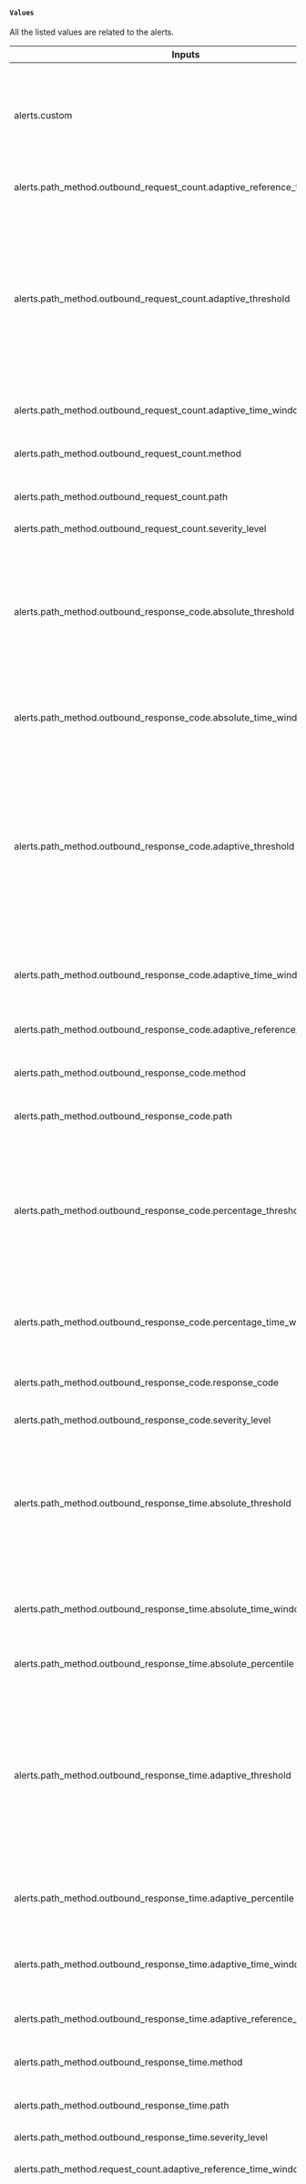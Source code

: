 ####  `Values`
All the listed values are related to the alerts.

| Inputs                                                                    | Type             | Description                                                                                                                               | Default      |
|---------------------------------------------------------------------------|------------------|-------------------------------------------------------------------------------------------------------------------------------------------|--------------|
| alerts.custom                                                             | list             | For creating the custom alerts you can refer the below table values and it will takes the list of values                                  | `[]`         |
| alerts.path_method.outbound_request_count.adaptive_reference_time_window  | optional(string) | Reference Time window                                                                                                                     | `"3h"`       |
| alerts.path_method.outbound_request_count.adaptive_threshold              | optional(number) | Alert if the response code count in <br/>an application goes lower 15 percent in adaptive time window over adaptive reference time window | `-1`         |
| alerts.path_method.outbound_request_count.adaptive_time_window            | optional(string) | Time window for adaptive                                                                                                                  | `"5m"`       |
| alerts.path_method.outbound_request_count.method                          | optional(string) | Custom method given by user                                                                                                               | `".*"`       |
| alerts.path_method.outbound_request_count.path                            | optional(string) | Custom path given by user                                                                                                                 | `".*"`       |
| alerts.path_method.outbound_request_count.severity_level                  | optional(string) | Severity level of alert                                                                                                                   | critical     |
| alerts.path_method.outbound_response_code.absolute_threshold              | optional(number) | Alert if the response code errors in application goes beyond absolute threshold in absolute time window                                   | `-1`         |
| alerts.path_method.outbound_response_code.absolute_time_window            | optional(string) | Time window for absolute outbound response code alerts                                                                                    | `"5m"`       |
| alerts.path_method.outbound_response_code.adaptive_threshold              | optional(number) | Alert if the response code count in an application goes beyond 15 percent in adaptive time window over adaptive reference time window     | `-1`         |
| alerts.path_method.outbound_response_code.adaptive_time_window            | optional(string) | Time window for adaptive outbound response code alerts                                                                                    | `"5m"`       |
| alerts.path_method.outbound_response_code.adaptive_reference_time_window  | optional(string) | Reference Time window                                                                                                                     | `"3h"`       | 
| alerts.path_method.outbound_response_code.method                          | optional(string) | Custom method given by user                                                                                                               | `".*"`       |
| alerts.path_method.outbound_response_code.path                            | optional(string) | Custom path given by user                                                                                                                 | `".*"`       |
| alerts.path_method.outbound_response_code.percentage_threshold            | optional(number) | Alert if the response code errors in application goes beyond percentage threshold percent in percentage time window                       | `-1`         |
| alerts.path_method.outbound_response_code.percentage_time_window          | optional(string) | Time window for percentage outbound response code alerts                                                                                  | `"5m"`       |
| alerts.path_method.outbound_response_code.response_code                   | string           | Response Code for different alerts                                                                                                        |              |
| alerts.path_method.outbound_response_code.severity_level                  | optional(string) | Severity level of alert                                                                                                                   | critical     |
| alerts.path_method.outbound_response_time.absolute_threshold              | number           | Alert if the response code errors in application goes beyond absolute threshold in absolute time window                                   | `-1`         |
| alerts.path_method.outbound_response_time.absolute_time_window            | optional(string) | Time window for absolute outbound response time alerts                                                                                    | `"5m"`       |
| alerts.path_method.outbound_response_time.absolute_percentile             | optional(number) | percentile given by the user                                                                                                              | `-1`         |
| alerts.path_method.outbound_response_time.adaptive_threshold              | optional(number) | Alert if the response code count in an application goes beyond 15 percent in adaptive time window over adaptive reference time window     | `-1`         |
| alerts.path_method.outbound_response_time.adaptive_percentile             | optional(number) | The configurable application response percentile                                                                                          | `-1`         |
| alerts.path_method.outbound_response_time.adaptive_time_window            | optional(string) | Time window for adaptive outbound response time alerts                                                                                    | `"5m"`       |
| alerts.path_method.outbound_response_time.adaptive_reference_time_window  | optional(string) | Reference Time window                                                                                                                     | `"3h"`       |
| alerts.path_method.outbound_response_time.method                          | optional(string) | Custom method given by user                                                                                                               | `".*"`       |
| alerts.path_method.outbound_response_time.path                            | optional(string) | Custom path given by user                                                                                                                 | `".*"`       |
| alerts.path_method.outbound_response_time.severity_level                  | optional(string) | Severity level of alert                                                                                                                   | critical     |
| alerts.path_method.request_count.adaptive_reference_time_window           | optional(string) | Reference Time window                                                                                                                     | `"3h"`       |
| alerts.path_method.request_count.adaptive_threshold                       | optional(number) | Alert if the response code count in an application goes lower 15 percent in adaptive time window over adaptive reference time window      | `-1`         |
| alerts.path_method.request_count.adaptive_time_window                     | optional(string) | Time window for adaptive request count alerts                                                                                             | `"5m"`       |
| alerts.path_method.request_count.method                                   | optional(string) | Custom method given by user                                                                                                               | `".*"`       |
| alerts.path_method.request_count.path                                     | optional(string) | Custom path given by user                                                                                                                 | `".*"`       |
| alerts.path_method.request_count.severity_level                           | optional(string) | Severity level of alert                                                                                                                   | critical     |
| alerts.path_method.response_code.absolute_threshold                       | optional(number) | Alert if the response code errors in application goes beyond absolute threshold in absolute time window                                   | `-1`         |
| alerts.path_method.response_code.absolute_time_window                     | optional(string) | Time window for absolute response code alerts                                                                                             | `"5m"`       |
| alerts.path_method.response_code.adaptive_threshold                       | optional(number) | Alert if the response code count in an application goes beyond 15 percent in adaptive time window over adaptive reference time window     | `-1`         |
| alerts.path_method.response_code.adaptive_time_window                     | optional(string) | Time window for adaptive response code alerts                                                                                             | `"5m"`       |
| alerts.path_method.response_code.adaptive_reference_time_window           | optional(string) | Reference Time window                                                                                                                     | `"3h"`       |
| alerts.path_method.response_code.method                                   | optional(string) | Custom method given by user                                                                                                               | `".*"`       |
| alerts.path_method.response_code.path                                     | optional(string) | Custom path given by user                                                                                                                 | `".*"`       |
| alerts.path_method.response_code.percentage_threshold                     | optional(number) | Alert if the response code errors in application goes beyond percentage threshold percent in percentage time window                       | `-1`         |
| alerts.path_method.response_code.percentage_time_window                   | optional(string) | Time window for percentage response code alerts                                                                                           | `"5m"`       |
| alerts.path_method.response_code.response_code                            | string           | Response Code for different alerts                                                                                                        |              |
| alerts.path_method.response_code.severity_level                           | optional(string) | Severity level of alert                                                                                                                   | critical     |
| alerts.path_method.response_time.absolute_threshold                       | number           | Alert if the response code errors in application goes beyond absolute threshold in absolute time window                                   | `-1`         |
| alerts.path_method.response_time.absolute_time_window                     | optional(string) | Time window for absolute response time alerts                                                                                             | `"5m"`       |
| alerts.path_method.response_time.absolute_percentile                      | optional(number) | percentile given by the user                                                                                                              | `-1`         |
| alerts.path_method.response_time.adaptive_threshold                       | optional(number) | Alert if the response code count in an application goes beyond 15 percent in adaptive time window over adaptive reference time window     | `-1`         |
| alerts.path_method.response_time.adaptive_percentile                      | optional(number) | The configurable application response percentile                                                                                          | `-1`         |
| alerts.path_method.response_time.adaptive_time_window                     | optional(string) | Time window for adaptive response time alerts                                                                                             | `"5m"`       |
| alerts.path_method.response_time.adaptive_reference_time_window           | optional(string) | Reference Time window                                                                                                                     | `"3h"`       |     
| alerts.path_method.response_time.method                                   | optional(string) | Custom method given by user                                                                                                               | `".*"`       |
| alerts.path_method.response_time.path                                     | optional(string) | Custom path given by user                                                                                                                 | `".*"`       |
| alerts.path_method.response_time.severity_level                           | optional(string) | Severity level of alert                                                                                                                   | critical     |
| alerts.standard.infra.health_check_failure_threshold                      | optional(number) | Alert if  application health-check failures goes beyond 50 in a 5-minute window                                                           | `50`         |
| alerts.standard.infra.health_check_failure_time_window                    | optional(string) | Time window for health check failure                                                                                                      | `"5m"`       |
| alerts.standard.infra.hpa_nearing_max_pod_threshold                       | optional(number) | Alert if replica count crosses the threshold percentage of max pod count                                                                  | `80`         |
| alerts.standard.infra.pod_restart_threshold                               | optional(number) | Alert if the pod restarts goes beyond threshold over a 5-minute window                                                                    | `0`          |
| alerts.standard.infra.pod_restart_time_window                             | optional(string) | Time window for pod restart                                                                                                               | `"5m"`       |
| alerts.standard.infra.service_memory_utilization_threshold                | optional(number) | Alert if service memory utilization exceeds threshold                                                                                     | `90`         |
| alerts.standard.infra.service_cpu_utilization_threshold                   | optional(number) | Alert if service cpu utilization exceeds threshold                                                                                        | `90`         |
| alerts.standard.infra.service_cpu_utilization_time_window                 | optional(string) | Time window for service cpu utilization                                                                                                   | `"5m"`       |
| alerts.standard.infra.unavailable_replicas_threshold                      | optional(number) | Alert if the available replicas is lesser than number of desired replicas                                                                 | `0`          |
| alerts.standard.outbound_request_count.adaptive_threshold                 | optional(number) | Alerts based on number of outbound requests                                                                                               | `30`         |
| alerts.standard.outbound_request_count.adaptive_time_window               | optional(string) | Time window for adaptive outbound request count                                                                                           | `"5m"`       |
| alerts.standard.outbound_request_count.adaptive_reference_time_window     | optional(string) | Reference Time window                                                                                                                     | `"3h"`       |
| alerts.standard.outbound_response_code.201.absolute_threshold             | optional(number) | Alert if the outbound 201 response code errors in application goes beyond 10 in a 5-minute window                                         | `-1`         |
| alerts.standard.outbound_response_code.201.absolute_time_window           | optional(string) | Time window for 201 outbound absolute alerts                                                                                              | `"5m"`       |
| alerts.standard.outbound_response_code.201.adaptive_threshold             | optional(number) | Alert if the outbound 201 response code in  an application goes beyond 15 percent in a 5min window over last 24-hour window               | `-1`         |
| alerts.standard.outbound_response_code.201.adaptive_time_window           | optional(string) | Time window for 201 outbound adaptive alerts                                                                                              | `"5m"`       |
| alerts.standard.outbound_response_code.201.adaptive_reference_time_window | optional(string) | Reference Time window                                                                                                                     | `"3h"`       |
| alerts.standard.outbound_response_code.201.percentage_threshold           | optional(number) | Alert if the outbound 201 response code errors in application goes beyond 10 percent in a 5-minute window                                 | `-1`         |
| alerts.standard.outbound_response_code.201.percentage_time_window         | optional(string) | Time window for 201 outbound percentage alerts                                                                                            | `"5m"`       |
| alerts.standard.outbound_response_code.400.absolute_threshold             | optional(number) | Alert if the outbound 400 response code errors in application goes beyond 40 in a 5-minute window                                         | `500`        |
| alerts.standard.outbound_response_code.400.absolute_time_window           | optional(string) | Time window for 400 outbound absolute alerts                                                                                              | `"5m"`       |
| alerts.standard.outbound_response_code.400.adaptive_threshold             | optional(number) | Alert if the outbound 400 response code in  an application goes beyond 15 percent in a 5min window over last 24-hour window               | `15`         |
| alerts.standard.outbound_response_code.400.adaptive_time_window           | optional(string) | Time window for 400 outbound adaptive alerts                                                                                              | `"5m"`       |
| alerts.standard.outbound_response_code.400.adaptive_reference_time_window | optional(string) | Reference Time window                                                                                                                     | `"3h"`       |
| alerts.standard.outbound_response_code.400.percentage_threshold           | optional(number) | Alert if the outbound 400 response code errors in application goes beyond 40 percent in a given time window                               | `70`         |
| alerts.standard.outbound_response_code.400.percentage_time_window         | optional(string) | Time window for 400 outbound percentage alerts                                                                                            | `"5m"`       |
| alerts.standard.outbound_response_code.401.absolute_threshold             | optional(number) | Alert if the outbound 401 response code errors in application goes beyond 40 in a 5-minute window                                         | `100`        |
| alerts.standard.outbound_response_code.401.absolute_time_window           | optional(string) | Time window for 401 outbound absolute alerts                                                                                              | `"5m"`       |
| alerts.standard.outbound_response_code.401.adaptive_threshold             | optional(number) | Alert if the outbound 401 response code in  an application goes beyond 15 percent in a 5min window over last 24-hour window               | `15`         |
| alerts.standard.outbound_response_code.401.adaptive_time_window           | optional(string) | Time window for 401 outbound adaptive alerts                                                                                              | `"5m"`       |
| alerts.standard.outbound_response_code.401.adaptive_reference_time_window | optional(string) | Reference Time window                                                                                                                     | `"3h"`       |
| alerts.standard.outbound_response_code.401.percentage_threshold           | optional(number) | Alert if the outbound 401 response code errors in application goes beyond 40 percent in a given time window                               | `20`         |
| alerts.standard.outbound_response_code.401.percentage_time_window         | optional(string) | Time window for 401 outbound percentage alerts                                                                                            | `"5m"`       |
| alerts.standard.outbound_response_code.403.absolute_threshold             | optional(number) | Alert if the outbound 403 response code errors in application goes beyond 40 in a 5-minute window                                         | `100`        |
| alerts.standard.outbound_response_code.403.absolute_time_window           | optional(string) | Time window for 403 outbound absolute alerts                                                                                              | `"5m"`       |
| alerts.standard.outbound_response_code.403.adaptive_threshold             | optional(number) | Alert if the outbound 403 response code in  an application goes beyond 15 percent in a 5min window over last 24-hour window               | `15`         |
| alerts.standard.outbound_response_code.403.adaptive_time_window           | optional(string) | Time window for 403 outbound adaptive alerts                                                                                              | `"5m"`       |
| alerts.standard.outbound_response_code.403.adaptive_reference_time_window | optional(string) | Reference Time window                                                                                                                     | `"3h"`       |
| alerts.standard.outbound_response_code.403.percentage_threshold           | optional(number) | Alert if the outbound 403 response code errors in application goes beyond 40 percent in a given time window                               | `70`         |
| alerts.standard.outbound_response_code.403.percentage_time_window         | optional(string) | Time window for 403 outbound percentage alerts                                                                                            | `"5m"`       |
| alerts.standard.outbound_response_code.404.absolute_threshold             | optional(number) | Alert if the outbound 404 response code errors in application goes beyond 40 in a 5-minute window                                         | `500`        |
| alerts.standard.outbound_response_code.404.absolute_time_window           | optional(string) | Time window for 404 outbound absolute alerts                                                                                              | `"5m"`       |
| alerts.standard.outbound_response_code.404.adaptive_threshold             | optional(number) | Alert if the outbound 404 response code in  an application goes beyond 15 percent in a 5min window over last 24-hour window               | `15`         |
| alerts.standard.outbound_response_code.404.adaptive_time_window           | optional(string) | Time window for 404 outbound adaptive alerts                                                                                              | `"5m"`       |
| alerts.standard.outbound_response_code.404.adaptive_reference_time_window | optional(string) | Reference Time window                                                                                                                     | `"3h"`       |
| alerts.standard.outbound_response_code.404.percentage_threshold           | optional(number) | Alert if the outbound 404 response code errors in application goes beyond 40 percent in a given time window                               | `20`         |
| alerts.standard.outbound_response_code.404.percentage_time_window         | optional(string) | Time window for 404 outbound percentage alerts                                                                                            | `"5m"`       |
| alerts.standard.outbound_response_code.5xx.absolute_threshold             | optional(number) | Alert if the outbound 500 response code errors in application goes beyond 40 in a 5-minute window                                         | `40`         |
| alerts.standard.outbound_response_code.5xx.absolute_time_window           | optional(string) | Time window for 500 outbound absolute alerts                                                                                              | `"5m"`       |
| alerts.standard.outbound_response_code.5xx.adaptive_threshold             | optional(number) | Alert if the outbound 500 response code count in  an application goes beyond 15 percent in a 5min window over last 24-hour window         | `15`         |
| alerts.standard.outbound_response_code.5xx.adaptive_time_window           | optional(string) | Time window for 500 outbound adaptive alerts                                                                                              | `"5m"`       |
| alerts.standard.outbound_response_code.5xx.adaptive_reference_time_window | optional(string) | Reference Time window                                                                                                                     | `"3h"`       |
| alerts.standard.outbound_response_code.5xx.percentage_threshold           | optional(number) | Alert if the outbound 500 response code errors in application goes beyond 40 percent in a given time window                               | `40`         |
| alerts.standard.outbound_response_code.5xx.percentage_time_window         | optional(string) | Time window for 500 outbound percentage alerts                                                                                            | `"5m"`       |
| alerts.standard.outbound_response_code.5xx.severity_level                 | optional(string) | Severity level of alert                                                                                                                   | `"critical"` |
| alerts.standard.outbound_response_time.absolute_critical_threshold        | optional(number) | Alert if 95 percentile application outbound  response time increases beyond 750ms over a 5-minute window                                  | `-1`         |
| alerts.standard.outbound_response_time.absolute_critical_time_window      | optional(string) | Time window for absolute critical outbound response time                                                                                  | `"5m"`       |
| alerts.standard.outbound_response_time.absolute_warning_threshold         | optional(number) | Alert if 95 percentile application outbound response time increases beyond 250ms over a 5-minute window                                   | `-1`         |
| alerts.standard.outbound_response_time.absolute_warning_time_window       | optional(string) | Time window for absolute warning outbound response time                                                                                   | `"5m"`       |
| alerts.standard.outbound_response_time.adaptive_percentile                | optional(number) | The configurable application outbound response percentile                                                                                 | `0.99`       |
| alerts.standard.outbound_response_time.adaptive_threshold                 | optional(number) | Alert if 99 percentile application outbound response time increases beyond 15 percent in a last 5-minute window over last 24-hour window  | `-1`         |
| alerts.standard.outbound_response_time.reference_time_window              | optional(string) | Time window total                                                                                                                         | `"3h"`       |
| alerts.standard.outbound_response_time.time_window                        | optional(string) | Time window for outbound response time                                                                                                    | `"5m"`       |
| alerts.standard.request_count.adaptive_threshold                          | optional(number) | Alerts based on number of requests                                                                                                        | `30`         |
| alerts.standard.request_count.adaptive_time_window                        | optional(string) | Time window for adaptive request count                                                                                                    | `"5m"`       |
| alerts.standard.request_count.adaptive_reference_time_window              | optional(string) | Reference Time window                                                                                                                     | `"3h"`       |
| alerts.standard.response_code.201.absolute_threshold                      | optional(number) | Alert if the 201 response code errors in application goes beyond 10 in a 5-minute window                                                  | `-1`         |
| alerts.standard.response_code.201.absolute_time_window                    | optional(string) | Time window for 201 absolute alerts                                                                                                       | `"5m"`       |
| alerts.standard.response_code.201.adaptive_threshold                      | optional(number) | Alert if the 201 response code in  an application goes beyond 15 percent in a 5min window over last 24-hour window                        | `-1`         |
| alerts.standard.response_code.201.adaptive_time_window                    | optional(string) | Time window for 201 adaptive alerts                                                                                                       | `"5m"`       |
| alerts.standard.response_code.201.adaptive_reference_time_window          | optional(string) | Reference Time window                                                                                                                     | `"3h"`       |
| alerts.standard.response_code.201.percentage_threshold                    | optional(number) | Alert if the 201 response code errors in application goes beyond 10 percent in a 5-minute window                                          | `-1`         |
| alerts.standard.response_code.201.percentage_time_window                  | optional(string) | Time window for 201 percentage alerts                                                                                                     | `"5m"`       |
| alerts.standard.response_code.400.absolute_threshold                      | optional(number) | Alert if the 400 response code errors in application goes beyond 40 in a 5-minute window                                                  | `500`        |
| alerts.standard.response_code.400.absolute_time_window                    | optional(string) | Time window for 400 absolute alerts                                                                                                       | `"5m"`       |
| alerts.standard.response_code.400.adaptive_threshold                      | optional(number) | Alert if the 400 response code in  an application goes beyond 15 percent in a 5min window over last 24-hour window                        | `15`         |
| alerts.standard.response_code.400.adaptive_time_window                    | optional(string) | Time window for 400 adaptive alerts                                                                                                       | `"5m"`       |
| alerts.standard.response_code.400.adaptive_reference_time_window          | optional(string) | Reference Time window                                                                                                                     | `"3h"`       |
| alerts.standard.response_code.400.percentage_threshold                    | optional(number) | Alert if the 400 response code errors in application goes beyond 40 percent in a given time window                                        | `70`         |
| alerts.standard.response_code.400.percentage_time_window                  | optional(string) | Time window for 400 percentage alerts                                                                                                     | `"5m"`       |
| alerts.standard.response_code.401.absolute_threshold                      | optional(number) | Alert if the 401 response code errors in application goes beyond 40 in a 5-minute window                                                  | `100`        |
| alerts.standard.response_code.401.absolute_time_window                    | optional(string) | Time window for 401 absolute alerts                                                                                                       | `"5m"`       |
| alerts.standard.response_code.401.adaptive_threshold                      | optional(number) | Alert if the 401 response code in  an application goes beyond 15 percent in a 5min window over last 24-hour window                        | `15`         |
| alerts.standard.response_code.401.adaptive_time_window                    | optional(string) | Time window for 401 adaptive alerts                                                                                                       | `"5m"`       |
| alerts.standard.response_code.401.adaptive_reference_time_window          | optional(string) | Reference Time window                                                                                                                     | `"3h"`       |
| alerts.standard.response_code.401.percentage_threshold                    | optional(number) | Alert if the 401 response code errors in application goes beyond 40 percent in a given time window                                        | `20`         |
| alerts.standard.response_code.401.percentage_time_window                  | optional(string) | Time window for 401 percentage alerts                                                                                                     | `"5m"`       |
| alerts.standard.response_code.403.absolute_threshold                      | optional(number) | Alert if the 403 response code errors in application goes beyond 40 in a 5-minute window                                                  | `100`        |
| alerts.standard.response_code.403.absolute_time_window                    | optional(string) | Time window for 403 absolute alerts                                                                                                       | `"5m"`       |
| alerts.standard.response_code.403.adaptive_threshold                      | optional(number) | Alert if the 403 response code in  an application goes beyond 15 percent in a 5min window over last 24-hour window                        | `15`         |
| alerts.standard.response_code.403.adaptive_time_window                    | optional(string) | Time window for 403 adaptive alerts                                                                                                       | `"5m"`       |
| alerts.standard.response_code.403.adaptive_reference_time_window          | optional(string) | Reference Time window                                                                                                                     | `"3h"`       |
| alerts.standard.response_code.403.percentage_threshold                    | optional(number) | Alert if the 403 response code errors in application goes beyond 40 percent in a given time window                                        | `70`         |
| alerts.standard.response_code.403.percentage_time_window                  | optional(string) | Time window for 403 percentage alerts                                                                                                     | `"5m"`       |
| alerts.standard.response_code.404.absolute_threshold                      | optional(number) | Alert if the 404 response code errors in application goes beyond 40 in a 5-minute window                                                  | `500`        |
| alerts.standard.response_code.404.absolute_time_window                    | optional(string) | Time window for 404 absolute alerts                                                                                                       | `"5m"`       |
| alerts.standard.response_code.404.adaptive_threshold                      | optional(number) | Alert if the 404 response code in  an application goes beyond 15 percent in a 5min window over last 24-hour window                        | `15`         |
| alerts.standard.response_code.404.adaptive_time_window                    | optional(string) | Time window for 404 adaptive alertsTime window                                                                                            | `"5m"`       |
| alerts.standard.response_code.404.adaptive_reference_time_window          | optional(string) | Reference Time window                                                                                                                     | `"3h"`       |
| alerts.standard.response_code.404.percentage_threshold                    | optional(number) | Alert if the 404 response code errors in application goes beyond 40 percent in a given time window                                        | `20`         |
| alerts.standard.response_code.404.percentage_time_window                  | optional(string) | Time window for 404 percentage alerts                                                                                                     | `"5m"`       |
| alerts.standard.response_code.409.absolute_threshold                      | optional(number) | Alert if the 409 response code errors in application goes beyond 10 in a 5-minute window                                                  | `100`        |
| alerts.standard.response_code.409.absolute_time_window                    | optional(string) | Time window for 409 absolute alerts                                                                                                       | `"5m"`       |
| alerts.standard.response_code.409.adaptive_threshold                      | optional(number) | Alert if the 409 response code in  an application goes beyond 15 percent in a 5min window over last 24-hour window                        | `-1`         |
| alerts.standard.response_code.409.adaptive_time_window                    | optional(string) | Time window for 409 adaptive alerts                                                                                                       | `"5m"`       |
| alerts.standard.response_code.409.adaptive_reference_time_window          | optional(string) | Reference Time window                                                                                                                     | `"3h"`       |
| alerts.standard.response_code.409.percentage_threshold                    | optional(number) | Alert if the 409 response code errors in application goes beyond 10 percent in a 5-minute window                                          | `20`         |
| alerts.standard.response_code.409.percentage_time_window                  | optional(string) | Time window for 409 percentage alerts                                                                                                     | `"5m"`       |
| alerts.standard.response_code.424.absolute_threshold                      | optional(number) | Alert if the 424 response code errors in application goes beyond 10 in a 5-minute window                                                  | `10`         |
| alerts.standard.response_code.424.absolute_time_window                    | optional(string) | Time window for 424 absolute alerts                                                                                                       | `"5m"`       |
| alerts.standard.response_code.424.adaptive_threshold                      | optional(number) | Alert if the 424 response code in  an application goes beyond 15 percent in a 5min window over last 24-hour window                        | `-1`         |
| alerts.standard.response_code.424.adaptive_time_window                    | optional(string) | Time window for 424 adaptive alerts                                                                                                       | `"5m"`       |
| alerts.standard.response_code.424.adaptive_reference_time_window          | optional(string) | Reference Time window                                                                                                                     | `"3h"`       |
| alerts.standard.response_code.424.percentage_threshold                    | optional(number) | Alert if the 424 response code errors in application goes beyond 10 percent in a 5-minute window                                          | `10`         |
| alerts.standard.response_code.424.percentage_time_window                  | optional(string) | Time window for 424 percentage alerts                                                                                                     | `"5m"`       |
| alerts.standard.response_code.5xx.absolute_threshold                      | optional(number) | Alert if the 500 response code errors in application goes beyond 40 in a 5-minute window                                                  | `40`         |
| alerts.standard.response_code.5xx.absolute_time_window                    | optional(string) | Time window for 500 absolute alerts                                                                                                       | `"5m"`       |
| alerts.standard.response_code.5xx.adaptive_threshold                      | optional(number) | Alert if the 500 response code count in  an application goes beyond 15 percent in a 5min window over last 24-hour window                  | `15`         |
| alerts.standard.response_code.5xx.adaptive_time_window                    | optional(string) | Time window for 500 adaptive alerts                                                                                                       | `"5m"`       |
| alerts.standard.response_code.5xx.adaptive_reference_time_window          | optional(string) | Reference Time window                                                                                                                     | `"3h"`       |
| alerts.standard.response_code.5xx.percentage_threshold                    | optional(number) | Alert if the 500 response code errors in application goes beyond 40 percent in a given time window                                        | `40`         |
| alerts.standard.response_code.5xx.percentage_time_window                  | optional(string) | Time window for 500 percentage alerts                                                                                                     | `"5m"`       |
| alerts.standard.response_code.5xx.severity_level                          | optional(string) | Severity level of alert                                                                                                                   | `"critical"` |
| alerts.standard.response_time.absolute_critical_threshold                 | optional(number) | Alert if 95 percentile application response time increases beyond 750ms over a 5-minute window                                            | `0.75`       |
| alerts.standard.response_time.absolute_critical_time_window               | optional(string) | Time window for absolute critical response time                                                                                           | `"5m"`       |
| alerts.standard.response_time.absolute_warning_threshold                  | optional(number) | Alert if 95 percentile application response time increases beyond 250ms over a 5-minute window                                            | `0.250`      |
| alerts.standard.response_time.absolute_warning_time_window                | optional(string) | Time window for absolute response time                                                                                                    | `"5m"`       |
| alerts.standard.response_time.adaptive_threshold                          | optional(number) | Alert if 99 percentile application response time increases beyond 15 percent in a last 5-minute window over last 24-hour window           | `15`         |
| alerts.standard.response_time.adaptive_percentile                         | optional(number) | The configurable application response percentile                                                                                          | `0.99`       |
| alerts.standard.response_time.adaptive_time_window                        | optional(string) | Time window for response alerts                                                                                                           | `"5m"`       |
| alerts.standard.response_time.reference_time_window                       | optional(string) | Time window total                                                                                                                         | `"3h"`       |

#### `custom-alerts`

| Inputs          | Type             | Description                                                                       | Default |
|-----------------|------------------|-----------------------------------------------------------------------------------|---------|
| alert_rule      | optional(string) | "user_post_get_counter" # Metric Name exposed by /metric endpoint                 |         |
| description     | optional(string) | Description of custom alert if user_created events goes below threshold for 5 min | `""`    |
| label_value     | optional(string) | "user_created" # Metric Event Name; can be empty string                           | `""`    |
| labels.severity | optional(string) | Severity for custom alerts                                                        | `""`    |
| name            | string           | Name of custom alert if user_created events goes below threshold for 5 min        | `""`    |
| percentile      | optional(number) | -1.0 #Percentile is useful for histogram queries                                  | `0.0`   |
| query_operator  | optional(string) | `<=` # Query Operator, by default its `>`                                         | `>`     |
| sum_by_label    | optional(string) | "events" # Metric events key; can be empty string                                 | `""`    |
| time_window     | optional(string) | Time window for the custom alerts                                                 | `""`    |
| threshold       | optional(number) | Threshold for custom alerts                                                       | `""`    |

#### Note:
The thresholds which has default values as `-1`, the alerts associated to that thresholds will not be created unless the thresholds are modified to a value greater than  `-1`.
